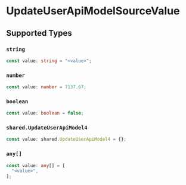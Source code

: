# UpdateUserApiModelSourceValue


## Supported Types

### `string`

```typescript
const value: string = "<value>";
```

### `number`

```typescript
const value: number = 7137.67;
```

### `boolean`

```typescript
const value: boolean = false;
```

### `shared.UpdateUserApiModel4`

```typescript
const value: shared.UpdateUserApiModel4 = {};
```

### `any[]`

```typescript
const value: any[] = [
  "<value>",
];
```

